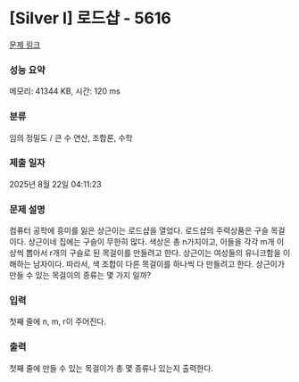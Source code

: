 # [Silver I] 로드샵 - 5616 

[문제 링크](https://www.acmicpc.net/problem/5616) 

### 성능 요약

메모리: 41344 KB, 시간: 120 ms

### 분류

임의 정밀도 / 큰 수 연산, 조합론, 수학

### 제출 일자

2025년 8월 22일 04:11:23

### 문제 설명

<p>컴퓨터 공학에 흥미를 잃은 상근이는 로드샵을 열었다. 로드샵의 주력상품은 구슬 목걸이다. 상근이네 집에는 구슬이 무한히 많다. 색상은 총 n가지이고, 이들을 각각 m개 이상씩 뽑아서 r개의 구슬로 된 목걸이를 만들려고 한다. 상근이는 여성들의 유니크함을 이해하는 남자이다. 따라서, 색 조합이 다른 목걸이를 하나씩 다 만들려고 한다. 상근이가 만들 수 있는 목걸이의 종류는 몇 가지 일까?</p>

### 입력 

 <p>첫째 줄에 n, m, r이 주어진다.</p>

### 출력 

 <p>첫째 줄에 만들 수 있는 목걸이가 총 몇 종류나 있는지 출력한다.</p>

